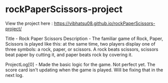 # rockPaperScissors-project
View the project here : https://vibhatsu08.github.io/rockPaperScissors-project/

Title - Rock Paper Scissors
Description - The familiar game of Rock, Paper, Scissors is played like this: at the same time, two players display one of three symbols: a rock, paper, or scissors. A rock beats scissors, scissors beat paper by cutting it, and paper beats rock by covering it.

ProjectLog[0] - Made the basic logic for the game. Not perfect yet. The score card isn't updating when the game is played. Will be fixing that in the next log. 